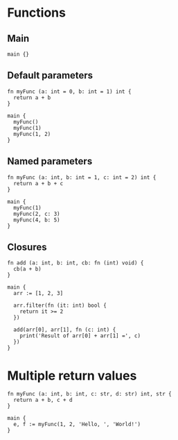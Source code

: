 # Functions

## Main
```the
main {}
```

## Default parameters
```the
fn myFunc (a: int = 0, b: int = 1) int {
  return a + b
}

main {
  myFunc()
  myFunc(1)
  myFunc(1, 2)
}
```

## Named parameters
```the
fn myFunc (a: int, b: int = 1, c: int = 2) int {
  return a + b + c
}

main {
  myFunc(1)
  myFunc(2, c: 3)
  myFunc(4, b: 5)
}
```

## Closures
```the
fn add (a: int, b: int, cb: fn (int) void) {
  cb(a + b)
}

main {
  arr := [1, 2, 3]

  arr.filter(fn (it: int) bool {
    return it >= 2
  })

  add(arr[0], arr[1], fn (c: int) {
    print('Result of arr[0] + arr[1] =', c)
  })
}
```

# Multiple return values
```the
fn myFunc (a: int, b: int, c: str, d: str) int, str {
  return a + b, c + d
}

main {
  e, f := myFunc(1, 2, 'Hello, ', 'World!')
}
```
